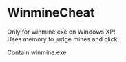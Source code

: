 WinmineCheat
===============

Only for winmine.exe on Windows XP!<br/>
Uses memory to judge mines and click.

Contain winmine.exe
